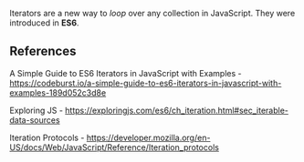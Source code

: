 Iterators are a new way to _loop_ over any collection in JavaScript. They were introduced in **ES6**.

## References

A Simple Guide to ES6 Iterators in JavaScript with Examples - https://codeburst.io/a-simple-guide-to-es6-iterators-in-javascript-with-examples-189d052c3d8e

Exploring JS - https://exploringjs.com/es6/ch_iteration.html#sec_iterable-data-sources

Iteration Protocols - https://developer.mozilla.org/en-US/docs/Web/JavaScript/Reference/Iteration_protocols
